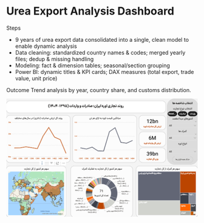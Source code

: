 # Urea Export Analysis Dashboard

Steps
- 9 years of urea export data consolidated into a single, clean model to enable dynamic analysis
- Data cleaning: standardized country names & codes; merged yearly files; dedup & missing handling
- Modeling: fact & dimension tables; seasonal/section grouping
- Power BI: dynamic titles & KPI cards; DAX measures (total export, trade value, unit price)

Outcome
Trend analysis by year, country share, and customs distribution.

![Dashboard](urea-export-dashboard.png)
